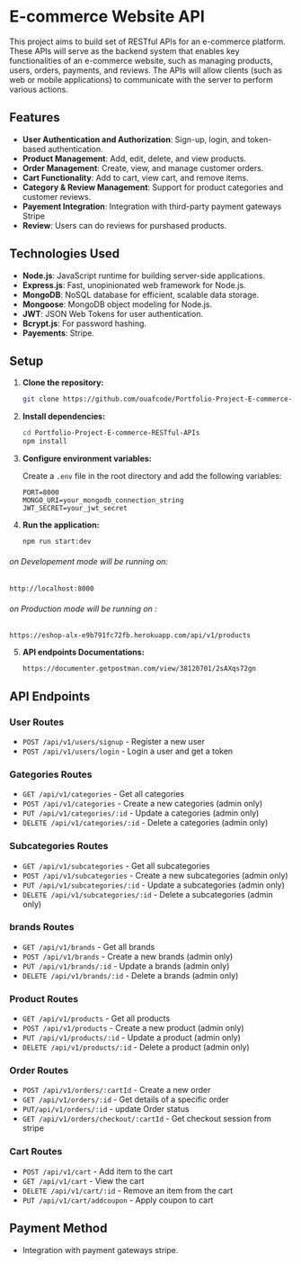 # E-commerce Website API

This project aims to build set of RESTful APIs for an e-commerce platform. These APIs will serve as the backend system that enables key functionalities of an e-commerce website, such as managing products, users, orders, payments, and reviews. The APIs will allow clients (such as web or mobile applications) to communicate with the server to perform various actions.

## Features

- **User Authentication and Authorization**: Sign-up, login, and token-based authentication.
- **Product Management**: Add, edit, delete, and view products.
- **Order Management**: Create, view, and manage customer orders.
- **Cart Functionality**: Add to cart, view cart, and remove items.
- **Category & Review Management**: Support for product categories and customer reviews.
- **Payement Integration**: Integration with third-party payment gateways Stripe
- **Review**: Users can do reviews for purshased products.

## Technologies Used

- **Node.js**: JavaScript runtime for building server-side applications.
- **Express.js**: Fast, unopinionated web framework for Node.js.
- **MongoDB**: NoSQL database for efficient, scalable data storage.
- **Mongoose**: MongoDB object modeling for Node.js.
- **JWT**: JSON Web Tokens for user authentication.
- **Bcrypt.js**: For password hashing.
- **Payements**: Stripe.

## Setup

1. **Clone the repository:**

   ```bash
   git clone https://github.com/ouafcode/Portfolio-Project-E-commerce-RESTful-APIs-.git
   ```

2. **Install dependencies:**

   ```bash
   cd Portfolio-Project-E-commerce-RESTful-APIs
   npm install
   ```

3. **Configure environment variables:**

   Create a `.env` file in the root directory and add the following variables:

   ```
   PORT=8000
   MONGO_URI=your_mongodb_connection_string
   JWT_SECRET=your_jwt_secret
   ```

4. **Run the application:**

   ```bash
   npm run start:dev
   ```

###### on Developement mode will be running on:

```
http://localhost:8000
```

###### on Production mode will be running on :

```
https://eshop-alx-e9b791fc72fb.herokuapp.com/api/v1/products
```

5. **API endpoints Documentations:**

   ```
   https://documenter.getpostman.com/view/38120701/2sAXqs72gn
   ```

## API Endpoints

### User Routes

- `POST /api/v1/users/signup` - Register a new user
- `POST /api/v1/users/login` - Login a user and get a token

### Gategories Routes

- `GET /api/v1/categories` - Get all categories
- `POST /api/v1/categories` - Create a new categories (admin only)
- `PUT /api/v1/categories/:id` - Update a categories (admin only)
- `DELETE /api/v1/categories/:id` - Delete a categories (admin only)

### Subcategories Routes

- `GET /api/v1/subcategories` - Get all subcategories
- `POST /api/v1/subcategories` - Create a new subcategories (admin only)
- `PUT /api/v1/subcategories/:id` - Update a subcategories (admin only)
- `DELETE /api/v1/subcategories/:id` - Delete a subcategories (admin only)

### brands Routes

- `GET /api/v1/brands` - Get all brands
- `POST /api/v1/brands` - Create a new brands (admin only)
- `PUT /api/v1/brands/:id` - Update a brands (admin only)
- `DELETE /api/v1/brands/:id` - Delete a brands (admin only)

### Product Routes

- `GET /api/v1/products` - Get all products
- `POST /api/v1/products` - Create a new product (admin only)
- `PUT /api/v1/products/:id` - Update a product (admin only)
- `DELETE /api/v1/products/:id` - Delete a product (admin only)

### Order Routes

- `POST /api/v1/orders/:cartId` - Create a new order
- `GET /api/v1/orders/:id` - Get details of a specific order
- `PUT/api/v1/orders/:id` - update Order status
- `GET /api/v1/orders/checkout/:cartId` - Get checkout session from stripe

### Cart Routes

- `POST /api/v1/cart` - Add item to the cart
- `GET /api/v1/cart` - View the cart
- `DELETE /api/v1/cart/:id` - Remove an item from the cart
- `PUT /api/v1/cart/addcoupon` - Apply coupon to cart

## Payment Method

- Integration with payment gateways stripe.
